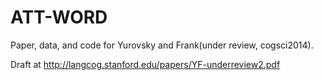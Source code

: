 ATT-WORD
========

Paper, data, and code for Yurovsky and Frank(under review, cogsci2014).

Draft at http://langcog.stanford.edu/papers/YF-underreview2.pdf
